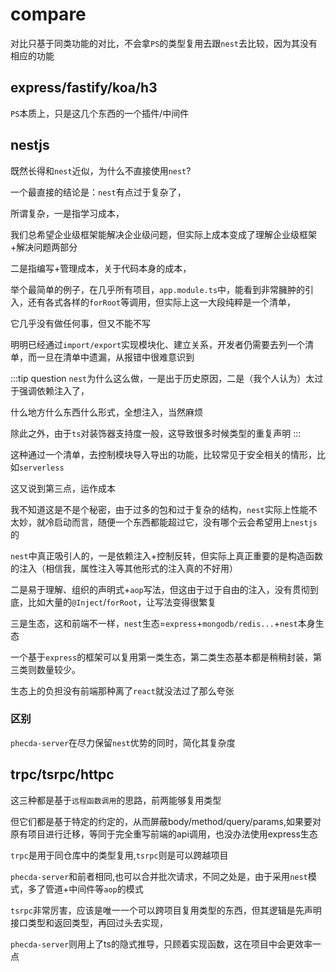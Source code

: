 # compare

对比只基于同类功能的对比，不会拿`PS`的类型复用去跟`nest`去比较，因为其没有相应的功能

## express/fastify/koa/h3
`PS`本质上，只是这几个东西的一个插件/中间件


## nestjs
既然长得和`nest`近似，为什么不直接使用`nest`?

一个最直接的结论是：`nest`有点过于复杂了，

所谓复杂，一是指学习成本，

我们总希望企业级框架能解决企业级问题，但实际上成本变成了理解企业级框架+解决问题两部分

二是指编写+管理成本，关于代码本身的成本，

举个最简单的例子，在几乎所有项目，`app.module.ts`中，能看到非常臃肿的引入，还有各式各样的`forRoot`等调用，但实际上这一大段纯粹是一个清单，

它几乎没有做任何事，但又不能不写

明明已经通过`import/export`实现模块化、建立关系，开发者仍需要去列一个清单，而一旦在清单中遗漏，从报错中很难意识到

:::tip question
`nest`为什么这么做，一是出于历史原因，二是（我个人认为）太过于强调依赖注入了，

什么地方什么东西什么形式，全想注入，当然麻烦

除此之外，由于`ts`对装饰器支持度一般，这导致很多时候类型的重复声明
:::

这种通过一个清单，去控制模块导入导出的功能，比较常见于安全相关的情形，比如`serverless`

这又说到第三点，运作成本

我不知道这是不是个秘密，由于过多的包和过于复杂的结构，`nest`实际上性能不太妙，就冷启动而言，随便一个东西都能超过它，没有哪个云会希望用上`nestjs`的

`nest`中真正吸引人的，一是依赖注入+控制反转，但实际上真正重要的是构造函数的注入（相信我，属性注入等其他形式的注入真的不好用）

二是易于理解、组织的声明式+`aop`写法，但这由于过于自由的注入，没有贯彻到底，比如大量的`@Inject`/`forRoot`，让写法变得很繁复

三是生态，这和前端不一样，`nest`生态=`express`+`mongodb/redis...`+`nest`本身生态

一个基于`express`的框架可以复用第一类生态，第二类生态基本都是稍稍封装，第三类则数量较少。

生态上的负担没有前端那种离了`react`就没法过了那么夸张


### 区别
`phecda-server`在尽力保留`nest`优势的同时，简化其复杂度


## trpc/tsrpc/httpc
这三种都是基于`远程函数调用`的思路，前两能够复用类型

但它们都是基于特定的约定的，从而屏蔽body/method/query/params,如果要对原有项目进行迁移，等同于完全重写前端的api调用，也没办法使用express生态

`trpc`是用于同仓库中的类型复用,`tsrpc`则是可以跨越项目

`phecda-server`和前者相同,也可以合并批次请求，不同之处是，由于采用`nest`模式，多了管道+中间件等`aop`的模式

`tsrpc`非常厉害，应该是唯一一个可以跨项目复用类型的东西，但其逻辑是先声明接口类型和返回类型，再回过头去实现，

`phecda-server`则用上了ts的隐式推导，只顾着实现函数，这在项目中会更效率一点



